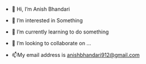 - 👋 Hi, I’m Anish Bhandari
- 👀 I’m interested in Something
- 🌱 I’m currently learning to do something

- 💞️ I’m looking to collaborate on ...
- 📫My email address is anishbhandari912@gmail.com

<!---
912anish/912anish is a ✨ special ✨ repository because its `README.md` (this file) appears on your GitHub profile.
You can click the Preview link to take a look at your changes.
--->

